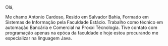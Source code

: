 Olá,

Me chamo Antonio Cardoso, Resido em Salvador Bahia, Formado em Sistemas de Informação pela Faculdade Estácio.
Trabalho como técnico em automação Bancária e Comercial na Proxxi Técnologia.
Tive contato com programação apenas na epóca da faculdade e hoje estou procurando me especializar na linguagem Java.
